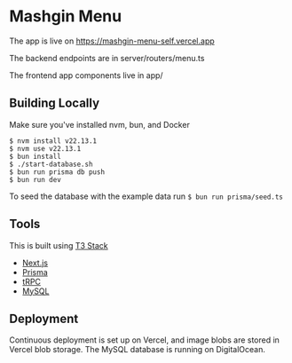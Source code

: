 # Mashgin Menu

The app is live on https://mashgin-menu-self.vercel.app

The backend endpoints are in server/routers/menu.ts

The frontend app components live in app/

## Building Locally

Make sure you've installed nvm, bun, and Docker

```
$ nvm install v22.13.1
$ nvm use v22.13.1
$ bun install
$ ./start-database.sh
$ bun run prisma db push
$ bun run dev
```

To seed the database with the example data run `$ bun run prisma/seed.ts`

## Tools

This is built using [T3 Stack](https://create.t3.gg/)

- [Next.js](https://nextjs.org)
- [Prisma](https://prisma.io)
- [tRPC](https://trpc.io)
- [MySQL](https://mysql.com)

## Deployment

Continuous deployment is set up on Vercel, and image blobs are stored in Vercel blob storage. The MySQL database is running on DigitalOcean.
